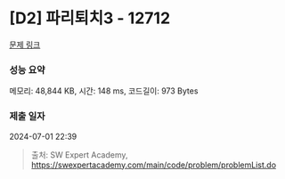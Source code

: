 # [D2] 파리퇴치3 - 12712 

[문제 링크](https://swexpertacademy.com/main/code/problem/problemDetail.do?contestProbId=AXuARWAqDkQDFARa) 

### 성능 요약

메모리: 48,844 KB, 시간: 148 ms, 코드길이: 973 Bytes

### 제출 일자

2024-07-01 22:39



> 출처: SW Expert Academy, https://swexpertacademy.com/main/code/problem/problemList.do